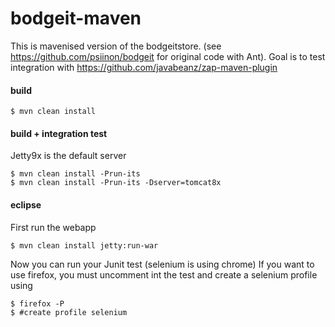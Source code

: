 # bodgeit-maven

This is mavenised version of the bodgeitstore. (see https://github.com/psiinon/bodgeit for original code with Ant).
Goal is to test integration with https://github.com/javabeanz/zap-maven-plugin

#### build

```
$ mvn clean install
```

#### build + integration test

Jetty9x is the default server

```
$ mvn clean install -Prun-its
$ mvn clean install -Prun-its -Dserver=tomcat8x
```

#### eclipse

First run the webapp

```
$ mvn clean install jetty:run-war
```

Now you can run your Junit test (selenium is using chrome)
If you want to use firefox, you must uncomment int the test and create a selenium profile using

```
$ firefox -P
$ #create profile selenium
```
